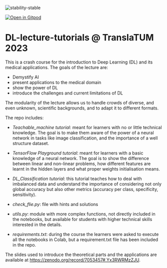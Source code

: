 ![stability-stable](https://img.shields.io/badge/stability-stable-green.svg)

[![Open in Gitpod](https://gitpod.io/button/open-in-gitpod.svg)](https://gitpod.io/#https://github.com/HelmholtzAI-Consultants-Munich/DL-lecture-tutorials)


# DL-lecture-tutorials @ TranslaTUM 2023

This is a crash course for the introduction to Deep Learning (DL) and its medical applications.
The goals of the lecture are:
- Demystify AI
- present applications to the medical domain
- show the power of DL
- introduce the challenges and current limitations of DL

The modularity of the lecture allows us to handle crowds of diverse, and even unknown, scientific backgrounds, and to adapt it to different formats.

The repo includes:

- *Teachable_machine tutorial*: meant for learners with no or little technical knowledge. The goal is to make them aware of the power of a neural network in tasks like image classification, and the importance of a well structure dataset.

- *TensorFlow Playground tutorial*: meant for learners with a basic knowledge of a neural network. The goal is to show the difference between linear and non-linear problems, how different features are learnt in the hidden layers and what proper weights initialisation means.

- *DL_Classification tutorial*: this tutorial teaches how to deal with imbalanced data and understand the importance of considering not only global accuracy but also other metrics (accuracy per class, specificity, sensitivity).

- *check_flie.py*: file with hints and solutions

- *utils.py*: module with more complex functions, not directly included in the notebooks, but available for students with higher technical skills interested in the details.

- *requirements.txt*: during the course the learners were asked to execute all the notebooks in Colab, but a requirement.txt file has been included in the repo.

The slides used to introduce the theoretical parts and the applications are available at https://zenodo.org/record/7053457#.Yx3RWRMzZJU. 
